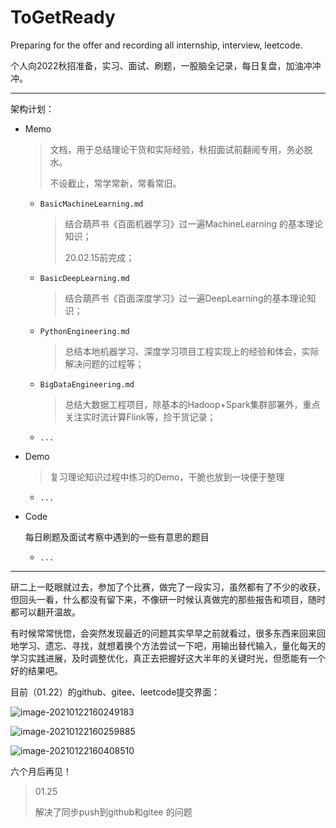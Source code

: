 # ToGetReady
Preparing for the offer and recording all internship, interview, leetcode.

个人向2022秋招准备，实习、面试、刷题，一股脑全记录，每日复盘，加油冲冲冲。

---



架构计划：

- Memo

  > 文档，用于总结理论干货和实际经验，秋招面试前翻阅专用，务必脱水。
  >
  > 不设截止，常学常新，常看常旧。

  - `BasicMachineLearning.md`

    > 结合葫芦书《百面机器学习》过一遍MachineLearning 的基本理论知识；
    >
    > 20.02.15前完成；

  - `BasicDeepLearning.md`

    > 结合葫芦书《百面深度学习》过一遍DeepLearning的基本理论知识；

  - `PythonEngineering.md`

    > 总结本地机器学习、深度学习项目工程实现上的经验和体会，实际解决问题的过程等；

  - `BigDataEngineering.md`

    > 总结大数据工程项目，除基本的Hadoop+Spark集群部署外，重点关注实时流计算Flink等，捡干货记录；

  - `...`

- Demo

  > 复习理论知识过程中练习的Demo，干脆也放到一块便于整理

  - `...`

- Code

  每日刷题及面试考察中遇到的一些有意思的题目

  - `...`



---

研二上一眨眼就过去，参加了个比赛，做完了一段实习，虽然都有了不少的收获，但回头一看，什么都没有留下来，不像研一时候认真做完的那些报告和项目，随时都可以翻开温故。

有时候常常恍惚，会突然发现最近的问题其实早早之前就看过，很多东西来回来回地学习、遗忘、寻找，就想着换个方法尝试一下吧，用输出替代输入，量化每天的学习实践进展，及时调整优化，真正去把握好这大半年的关键时光，但愿能有一个好的结果吧。

目前（01.22）的github、gitee、leetcode提交界面：

![image-20210122160249183](http://wy-typora-img.oss-cn-chengdu.aliyuncs.com/img/image-20210122160249183.png)

![image-20210122160259885](http://wy-typora-img.oss-cn-chengdu.aliyuncs.com/img/image-20210122160259885.png)

![image-20210122160408510](http://wy-typora-img.oss-cn-chengdu.aliyuncs.com/img/image-20210122160408510.png)

六个月后再见！



> 01.25
>
> 解决了同步push到github和gitee 的问题